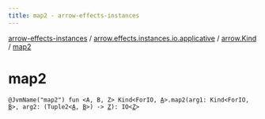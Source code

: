 ```yaml
---
title: map2 - arrow-effects-instances
---
```


[arrow-effects-instances](../../index.html) / [arrow.effects.instances.io.applicative](../index.html) / [arrow.Kind](index.html) / [map2](./map2.html)

# map2

`@JvmName("map2") fun <A, B, Z> Kind<ForIO, `[`A`](map2.html#A)`>.map2(arg1: Kind<ForIO, `[`B`](map2.html#B)`>, arg2: (Tuple2<`[`A`](map2.html#A)`, `[`B`](map2.html#B)`>) -> `[`Z`](map2.html#Z)`): IO<`[`Z`](map2.html#Z)`>`